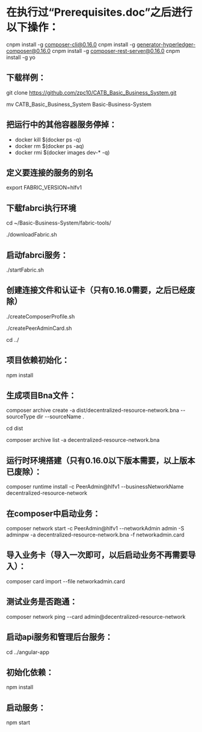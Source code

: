 # 在执行过“Prerequisites.doc”之后进行以下操作：

cnpm install -g composer-cli@0.16.0
cnpm install -g generator-hyperledger-composer@0.16.0
cnpm install -g composer-rest-server@0.16.0
cnpm install -g yo

## 下载样例：

git clone https://github.com/zpc10/CATB_Basic_Business_System.git

mv CATB_Basic_Business_System Basic-Business-System


## 把运行中的其他容器服务停掉：

* docker kill $(docker ps -q)
* docker rm $(docker ps -aq)
* docker rmi $(docker images dev-* -q)


##  定义要连接的服务的别名

export FABRIC_VERSION=hlfv1

## 下载fabrci执行环境

cd ~/Basic-Business-System/fabric-tools/

./downloadFabric.sh

## 启动fabrci服务：

./startFabric.sh

## 创建连接文件和认证卡（只有0.16.0需要，之后已经废除）

./createComposerProfile.sh

./createPeerAdminCard.sh

cd ../

## 项目依赖初始化：

npm install

## 生成项目Bna文件：

composer archive create -a dist/decentralized-resource-network.bna --sourceType dir --sourceName .

cd dist

composer archive list -a decentralized-resource-network.bna

## 运行时环境搭建（只有0.16.0以下版本需要，以上版本已废除）：

composer runtime install -c PeerAdmin@hlfv1 --businessNetworkName decentralized-resource-network

## 在composer中启动业务：

composer network start -c PeerAdmin@hlfv1 --networkAdmin admin -S adminpw -a  decentralized-resource-network.bna -f networkadmin.card

## 导入业务卡（导入一次即可，以后启动业务不再需要导入）：

composer card import --file networkadmin.card

## 测试业务是否跑通：

composer network ping --card admin@decentralized-resource-network

## 启动api服务和管理后台服务：

cd ../angular-app

## 初始化依赖：

npm install

## 启动服务：

npm start
